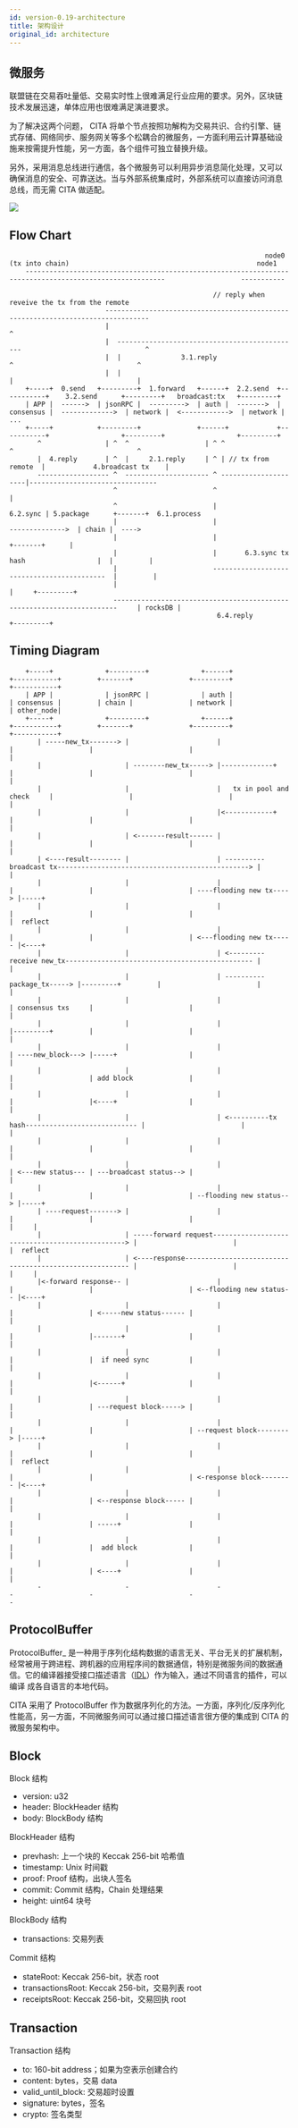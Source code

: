 ```yaml
---
id: version-0.19-architecture
title: 架构设计
original_id: architecture
---
```


## 微服务

联盟链在交易吞吐量低、交易实时性上很难满足行业应用的要求。另外，区块链 技术发展迅速，单体应用也很难满足演进要求。

为了解决这两个问题， CITA 将单个节点按照功解构为交易共识、合约引擎、链 式存储、网络同步、服务网关等多个松耦合的微服务，一方面利用云计算基础设 施来按需提升性能，另一方面，各个组件可独立替换升级。

另外，采用消息总线进行通信，各个微服务可以利用异步消息简化处理，又可以 确保消息的安全、可靠送达。当与外部系统集成时，外部系统可以直接访问消息 总线，而无需 CITA 做适配。

![]((assets/cita-assets/architecture.jpg))

## Flow Chart

                                                                    node0 (tx into chain)                                               node1
        ---------------------------------------------------------------------------------------------------------                   -----------
    
                                                       // reply when reveive the tx from the remote
                            ---------------------------------------------------------------------------------
                            |                                                                               ^
                            |  ----------------------------------------------                               ^
                            |  |               3.1.reply                    ^                               ^
                            |  |                                            |                               |
        +-----+  0.send   +---------+  1.forward   +------+  2.2.send  +-----------+    3.2.send      +---------+   broadcast:tx   +---------+
        | APP |  ------>  | jsonRPC |  --------->  | auth |  ------->  | consensus |  ------------->  | network |  <------------>  | network | ...
        +-----+           +---------+              +------+            +-----------+                  +---------+                  +---------+
           ^                | ^  ^                   | ^ ^                    ^                               ^
           |  4.reply       | ^  |     2.1.reply     | ^ | // tx from remote  |            4.broadcast tx    |
           ------------------ ^  --------------------- ^ ---------------------|--------------------------------
                              ^                        ^                      |
                              ^                        |             6.2.sync | 5.package      +-------+  6.1.process
                              |                        |                      -------------->  | chain |  ---->
                              |                        |                                       +-------+      |
                              |                        |       6.3.sync tx hash                  |  |         |
                              |                        -------------------------------------------  |         |
                              |                                                                     |     +---------+
                              -----------------------------------------------------------------------     | rocksDB |
                                                        6.4.reply                                         +---------+
    

## Timing Diagram

        +-----+             +---------+             +------+                   +-----------+         +-------+              +---------+               +-----------+
        | APP |             | jsonRPC |             | auth |                   | consensus |         | chain |              | network |               | other_node|
        +-----+             +---------+             +------+                   +-----------+         +-------+              +---------+               +-----------+
           | -----new_tx-------> |                      |                            |                   |                        |                          |
           |                     | --------new_tx-----> |-------------+              |                   |                        |                          |
           |                     |                      |   tx in pool and check     |                   |                        |                          |
           |                     |                      |<------------+              |                   |                        |                          |
           |                     | <-------result------ |                            |                   |                        |                          |
           | <----result-------- |                      | ----------broadcast tx------------------------------------------------> |                          |
           |                     |                      |                            |                   |                        | ----flooding new tx----> |-----+
           |                     |                      |                            |                   |                        |                          |  reflect
           |                     |                      |                            |                   |                        | <---flooding new tx----- |<----+
           |                     |                      | <---------receive new_tx----------------------------------------------- |                          |
           |                     |                      | ----------package_tx-----> |---------+         |                        |                          |
           |                     |                      |                            | consensus txs     |                        |                          |
           |                     |                      |                            |---------+         |                        |                          |
           |                     |                      |                            | ----new_block---> |-----+                  |                          |
           |                     |                      |                            |                   | add block              |                          |
           |                     |                      |                            |                   |<----+                  |                          |
           |                     |                      | <----------tx hash---------------------------- |                        |                          |
           |                     |                      |                            |                   |                        |                          |
           |                     |                      |                            | <---new status--- | ---broadcast status--> |                          |
           |                     |                      |                            |                   |                        | --flooding new status--> |-----+
           | ----request-------> |                      |                            |                   |                        |                          |     |
           |                     | -----forward request------------------------------------------------> |                        |                          |  reflect
           |                     | <----response-------------------------------------------------------- |                        |                          |     |
           |<-forward response-- |                      |                            |                   |                        | <--flooding new status-- |<----+
           |                     |                      |                            |                   | <-----new status------ |                          |
           |                     |                      |                            |                   |-------+                |                          |
           |                     |                      |                            |                   |  if need sync          |                          |
           |                     |                      |                            |                   |<------+                |                          |
           |                     |                      |                            |                   | ---request block-----> |                          |
           |                     |                      |                            |                   |                        | --request block--------> |-----+
           |                     |                      |                            |                   |                        |                          |  reflect
           |                     |                      |                            |                   |                        | <-response block-------- |<----+
           |                     |                      |                            |                   | <--response block----- |                          |
           |                     |                      |                            |                   | -----+                 |                          |
           |                     |                      |                            |                   |  add block             |                          |
           |                     |                      |                            |                   | <----+                 |                          |
           -                     -                      -                            -                   -                        -                          -
    

## ProtocolBuffer

ProtocolBuffer\_ 是一种用于序列化结构数据的语言无关、平台无关的扩展机制， 经常被用于跨进程、跨机器的应用程序间的数据通信，特别是微服务间的数据通 信。它的编译器接受接口描述语言（[IDL](https://en.wikipedia.org/wiki/Interface_description_language)）作为输入，通过不同语言的插件，可以编译 成各自语言的本地代码。

CITA 采用了 ProtocolBuffer 作为数据序列化的方法。一方面，序列化/反序列化 性能高，另一方面，不同微服务间可以通过接口描述语言很方便的集成到 CITA 的 微服务架构中。

## Block

Block 结构

- version: u32
- header: BlockHeader 结构
- body: BlockBody 结构

BlockHeader 结构

- prevhash: 上一个块的 Keccak 256-bit 哈希值
- timestamp: Unix 时间戳
- proof: Proof 结构，出块人签名
- commit: Commit 结构，Chain 处理结果
- height: uint64 块号

BlockBody 结构

- transactions: 交易列表

Commit 结构

- stateRoot: Keccak 256-bit，状态 root
- transactionsRoot: Keccak 256-bit，交易列表 root
- receiptsRoot: Keccak 256-bit，交易回执 root

## Transaction

Transaction 结构

- to: 160-bit address；如果为空表示创建合约
- content: bytes，交易 data
- valid_until_block: 交易超时设置
- signature: bytes，签名
- crypto: 签名类型